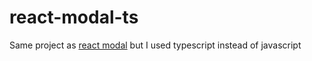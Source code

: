 # react-modal-ts

Same project as [react modal](https://github.com/damirpristav/react-modal) but I used typescript instead of javascript
